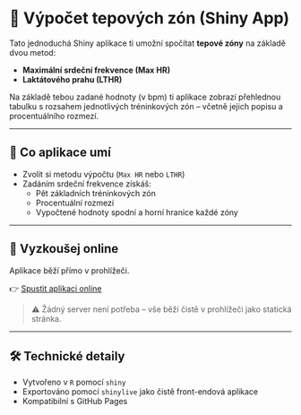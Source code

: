 # 💓 Výpočet tepových zón (Shiny App)

Tato jednoduchá Shiny aplikace ti umožní spočítat **tepové zóny** na základě dvou metod:

- **Maximální srdeční frekvence (Max HR)**
- **Laktátového prahu (LTHR)**

Na základě tebou zadané hodnoty (v bpm) ti aplikace zobrazí přehlednou tabulku s rozsahem jednotlivých tréninkových zón – včetně jejich popisu a procentuálního rozmezí.

---

## 🧠 Co aplikace umí

- Zvolit si metodu výpočtu (`Max HR` nebo `LTHR`)
- Zadáním srdeční frekvence získáš:
  - Pět základních tréninkových zón
  - Procentuální rozmezí
  - Vypočtené hodnoty spodní a horní hranice každé zóny

---

## 🚀 Vyzkoušej online

Aplikace běží přímo v prohlížeči.

👉 [Spustit aplikaci online](https://ondrejklubal.github.io/tepove-zony-app/)

> ⚠️ Žádný server není potřeba – vše běží čistě v prohlížeči jako statická stránka.

---

## 🛠️ Technické detaily

- Vytvořeno v `R` pomocí `shiny`
- Exportováno pomocí `shinylive` jako čistě front-endová aplikace
- Kompatibilní s GitHub Pages
